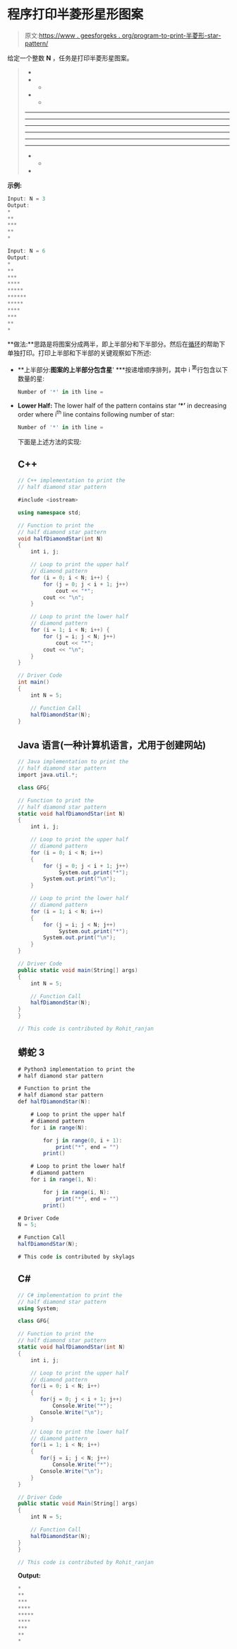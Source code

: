 # 程序打印半菱形星形图案

> 原文:[https://www . geesforgeks . org/program-to-print-半菱形-star-pattern/](https://www.geeksforgeeks.org/program-to-print-half-diamond-star-pattern/)

给定一个整数 **N** ，任务是打印半菱形星图案。

> *
> * *
> * *
> * * *
> * * * * *
> * * * * * * *
> * * *
> * * *
> * * *
> * *
> *

**示例:**

```cs
Input: N = 3
Output:
*
**
***
**
*

Input: N = 6
Output:
*
**
***
****
*****
******
*****
****
***
**
*

```

**做法:**思路是将图案分成两半，即上半部分和下半部分。然后在[循环](https://www.geeksforgeeks.org/loops-in-c-and-cpp/)的帮助下单独打印。打印上半部和下半部的关键观察如下所述:

*   **上半部分:**图案的上半部分包含星**' ***按递增顺序排列，其中 i <sup>第</sup>行包含以下数量的星:

    ```cs
    Number of '*' in ith line = 

    ```

*   **Lower Half:** The lower half of the pattern contains star **‘*’** in decreasing order where i<sup>th</sup> line contains following number of star:

    ```cs
    Number of '*' in ith line = 

    ```

    下面是上述方法的实现:

    ## C++

    ```cs
    // C++ implementation to print the
    // half diamond star pattern

    #include <iostream>

    using namespace std;

    // Function to print the
    // half diamond star pattern
    void halfDiamondStar(int N)
    {
        int i, j;

        // Loop to print the upper half
        // diamond pattern
        for (i = 0; i < N; i++) {
            for (j = 0; j < i + 1; j++)
                cout << "*";
            cout << "\n";
        }

        // Loop to print the lower half
        // diamond pattern
        for (i = 1; i < N; i++) {
            for (j = i; j < N; j++)
                cout << "*";
            cout << "\n";
        }
    }

    // Driver Code
    int main()
    {
        int N = 5;

        // Function Call
        halfDiamondStar(N);
    }
    ```

    ## Java 语言(一种计算机语言，尤用于创建网站)

    ```cs
    // Java implementation to print the
    // half diamond star pattern
    import java.util.*;

    class GFG{

    // Function to print the
    // half diamond star pattern
    static void halfDiamondStar(int N)
    {
        int i, j;

        // Loop to print the upper half
        // diamond pattern
        for (i = 0; i < N; i++)
        {
            for (j = 0; j < i + 1; j++)
                 System.out.print("*");
            System.out.print("\n");
        }

        // Loop to print the lower half
        // diamond pattern
        for (i = 1; i < N; i++) 
        {
            for (j = i; j < N; j++)
                 System.out.print("*");
            System.out.print("\n");
        }
    }

    // Driver Code
    public static void main(String[] args)
    {
        int N = 5;

        // Function Call
        halfDiamondStar(N);
    }
    }

    // This code is contributed by Rohit_ranjan
    ```

    ## 蟒蛇 3

    ```cs
    # Python3 implementation to print the 
    # half diamond star pattern 

    # Function to print the 
    # half diamond star pattern 
    def halfDiamondStar(N):

        # Loop to print the upper half 
        # diamond pattern 
        for i in range(N):

            for j in range(0, i + 1):
                print("*", end = "")
            print()

        # Loop to print the lower half 
        # diamond pattern 
        for i in range(1, N):

            for j in range(i, N):
                print("*", end = "")
            print()

    # Driver Code 
    N = 5; 

    # Function Call 
    halfDiamondStar(N);

    # This code is contributed by skylags
    ```

    ## C#

    ```cs
    // C# implementation to print the
    // half diamond star pattern
    using System;

    class GFG{

    // Function to print the
    // half diamond star pattern
    static void halfDiamondStar(int N)
    {
        int i, j;

        // Loop to print the upper half
        // diamond pattern
        for(i = 0; i < N; i++)
        {
           for(j = 0; j < i + 1; j++)
               Console.Write("*");
           Console.Write("\n");
        }

        // Loop to print the lower half
        // diamond pattern
        for(i = 1; i < N; i++) 
        {
           for(j = i; j < N; j++)
               Console.Write("*");
           Console.Write("\n");
        }
    }

    // Driver Code
    public static void Main(String[] args)
    {
        int N = 5;

        // Function Call
        halfDiamondStar(N);
    }
    }

    // This code is contributed by Rohit_ranjan
    ```

    **Output:**

    ```cs
    *
    **
    ***
    ****
    *****
    ****
    ***
    **
    *

    ```